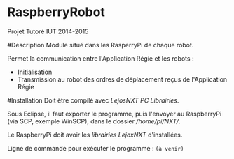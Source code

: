 ﻿# RaspberryRobot
Projet Tutoré IUT 2014-2015

#Description
Module situé dans les RasperryPi de chaque robot.

Permet la communication entre l'Application Régie et les robots :
- Initialisation
- Transmission au robot des ordres de déplacement reçus de l'Application Régie

#Installation
Doit être compilé avec *LejosNXT PC Librairies*.

Sous Eclipse, il faut exporter le programme, puis l'envoyer au RaspberryPi (via SCP, exemple WinSCP), dans le dossier */home/pi/NXT/*.

Le RaspberryPi doit avoir les *librairies LejoxNXT* d'installées.

Ligne de commande pour exécuter le programme : `(à venir)`
